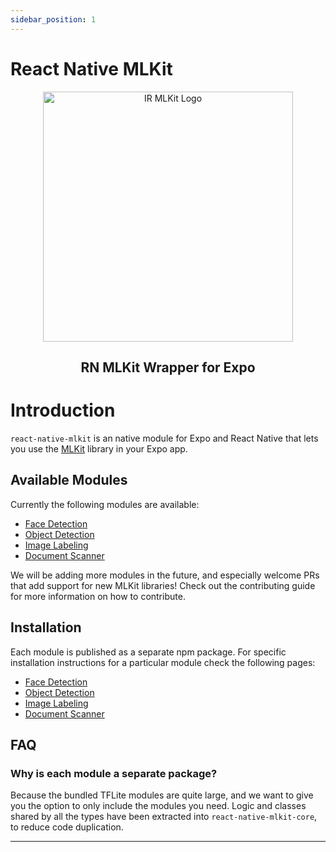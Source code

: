 ```yaml
---
sidebar_position: 1
---
```


# React Native MLKit

<p align="center">
  <img src="https://raw.githubusercontent.com/infinitered/react-native-mlkit/main/_art/ir_mlkit_logo.png" alt="IR MLKit Logo" width="400" />
  <h2 align="center">RN MLKit Wrapper for Expo</h2>
</p>

# Introduction

`react-native-mlkit` is an native module for Expo and React Native that lets you use
the [MLKit](https://developers.google.com/ml-kit) library in your Expo app.

## Available Modules

Currently the following modules are available:

- [Face Detection](./face-detection)
- [Object Detection](./object-detection)
- [Image Labeling](./image-labeling)
- [Document Scanner](./document-scanner)

We will be adding more modules in the future, and especially welcome PRs that add support for new MLKit libraries! Check
out the contributing guide for more information on how to contribute.

## Installation

Each module is published as a separate npm package. For specific installation instructions for a particular module check
the following pages:

- [Face Detection](./face-detection)
- [Object Detection](./object-detection)
- [Image Labeling](./image-labeling)
- [Document Scanner](./document-scanner)

## FAQ

### Why is each module a separate package?

Because the bundled TFLite modules are quite large, and we want to give you the option to only include the modules you
need.
Logic and classes shared by all the types have been extracted into `react-native-mlkit-core`, to reduce code
duplication.

---
